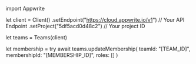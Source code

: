 import Appwrite

let client = Client()
    .setEndpoint("https://cloud.appwrite.io/v1") // Your API Endpoint
    .setProject("5df5acd0d48c2") // Your project ID

let teams = Teams(client)

let membership = try await teams.updateMembership(
    teamId: "[TEAM_ID]",
    membershipId: "[MEMBERSHIP_ID]",
    roles: []
)

